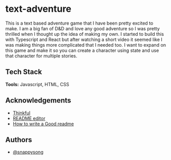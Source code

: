 # text-adventure

This is a text based adventure game that I have been pretty excited to make. I am a big fan of D&D and love any good adventure so I was pretty thrilled when I thought up the idea of making my own. I started to build this with Typescript and React but after watching a short video it seemed like I was making things more complicated that I needed too. I want to expand on this game and make it so you can create a character using state and use that character for multiple stories. 

## Tech Stack

**Tools:** Javascript, HTML, CSS


## Acknowledgements

 - [Thinkful](https://thinkful.com)
 - [README editor](https://readme.so/)
 - [How to write a Good readme](https://bulldogjob.com/news/449-how-to-write-a-good-readme-for-your-github-project)

## Authors

- [@snappysong](https://www.github.com/snappysong)

  